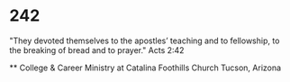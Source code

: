 242
===

"They devoted themselves to the apostles’ teaching and to fellowship, to the breaking of bread and to prayer." Acts 2:42

** College & Career Ministry at Catalina Foothills Church
Tucson, Arizona

